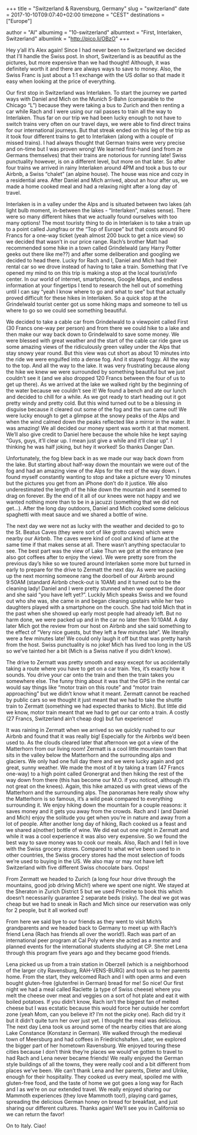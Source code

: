+++
title = "Switzerland & Ravensburg, Germany"
slug = "switzerland"
date = 2017-10-10T09:07:40+02:00
timezone = "CEST"
destinations = ["Europe"]

author = "Al"
albumimg = "10-switzerland"
albumtext = "First, Interlaken, Switzerland"
albumlink = "http://pico.li/OBzO"
+++

Hey y’all it’s Alex again! Since I had never been to Switzerland we decided that I’ll handle the Swiss post. In short, Switzerland is as beautiful as the pictures, but more expensive than we had thought! Although, it was definitely worth it and there are always ways to save to money. Also, the Swiss Franc is just about a 1:1 exchange with the US dollar so that made it easy when looking at the price of everything.

Our first stop in Switzerland was Interlaken. To start the journey we parted ways with Daniel and Mich on the Munich S-Bahn (comparable to the Chicago “L”) because they were taking a bus to Zurich and then renting a car while Rach and I were using our rail passes to train all the way to Interlaken. Thus far on our trip we had been lucky enough to not have to switch trains very often on our travel days, we were able to find direct trains for our international journeys. But that streak ended on this leg of the trip as it took four different trains to get to Interlaken (along with a couple of missed trains). I had always thought that German trains were very precise and on-time but I was proven wrong! We learned first-hand (and from ze Germans themselves) that their trains are notorious for running late! Swiss punctuality however, is on a different level, but more on that later. So after four trains we arrived in rainy Interlaken around 4PM and took a bus to our Airbnb, a Swiss “chalet” (an alpine house). The house was nice and cozy in a residential area. After Daniel and Mich arrived, about an hour after us, we made a home cooked meal and had a relaxing night after a long day of travel.

Interlaken is in a valley under the Alps and is situated between two lakes (ah light bulb moment, in-between the lakes - “Interlaken”, makes sense). There were so many different hikes that we actually found ourselves with too many options! The most touristy thing to do in Interlaken is to take a train up to a point called Jungfrau or the “Top of Europe” but that costs around 90 Francs for a one-way ticket (yeah almost 200 buck to get a nice view) so we decided that wasn’t in our price range. Rach’s brother Matt had recommended some hike in a town called Grindelwald (any Harry Potter geeks out there like me??) and after some deliberation and googling we decided to head there. Lucky for Rach and I, Daniel and Mich had their rental car so we drove instead of having to take a train. Something that I’ve opened my mind to on this trip is making a stop at the local tourist/info center. In our world of internet, smartphones, Google Maps, and endless information at your fingertips I tend to research the hell out of something until I can say “yeah I know where to go and what to see” but that actually proved difficult for these hikes in Interlaken. So a quick stop at the Grindelwald tourist center got us some hiking maps and someone to tell us where to go so we could see something beautiful.

We decided to take a cable car from Grindelwald to a viewpoint called First (30 Francs one-way per person) and from there we could hike to a lake and then make our way back down to Grindelwald to save some money. We were blessed with great weather and the start of the cable car ride gave us some amazing views of the ridiculously green valley under the Alps that stay snowy year round. But this view was cut short as about 10 minutes into the ride we were engulfed into a dense fog. And it stayed foggy. All the way to the top. And all the way to the lake. It was very frustrating because along the hike we knew we were surrounded by something beautiful but we just couldn’t see it (and we also dropped 120 Francs between the four of us to get up there). As we arrived at the lake we walked right by the beginning of the water because we couldn’t see it! We found a bench and ate our lunch and decided to chill for a while. As we got ready to start heading out it got pretty windy and pretty cold. But this wind turned out to be a blessing in disguise because it cleared out some of the fog and the sun came out! We were lucky enough to get a glimpse at the snowy peaks of the Alps and when the wind calmed down the peaks reflected like a mirror in the water. It was amazing! We all decided our money spent was worth it at that moment. We’ll also give credit to Daniel here because the whole hike he kept saying “Guys, guys, it’ll clear up. I mean just give a while and it’ll clear up”. I thinking he was half joking, but hey it worked! So thanks Danger Dan.

Unfortunately, the fog blew back in as we made our way back down from the lake. But starting about half-way down the mountain we were out of the fog and had an amazing view of the Alps for the rest of the way down. I found myself constantly wanting to stop and take a picture every 10 minutes but the pictures you get from an iPhone don’t do it justice. We also underestimated the length of the hike down the mountain and it seemed to drag on forever. By the end of it all of our knees were not happy and we wanted nothing more than to be in a jacuzzi (something that we did not get…). After the long day outdoors, Daniel and Mich cooked some delicious spaghetti with meat sauce and we shared a bottle of wine.

The next day we were not as lucky with the weather and decided to go to the St. Beatus Caves (they were sort of like grotto caves) which were nearby our Airbnb. The caves were kind of cool and kind of lame at the same time if that makes sense at all. There wasn’t anything spectacular to see. The best part was the view of Lake Thun we got at the entrance (we also got coffees after to enjoy the view). We were pretty sore from the previous day’s hike so we toured around Interlaken some more but turned in early to prepare for the drive to Zermatt the next day. As were we packing up the next morning someone rang the doorbell of our Airbnb around 9:50AM (standard Airbnb check-out is 10AM) and it turned out to be the cleaning lady! Daniel and I were pretty stunned when we opened the door and she said “you have left yet?”. Luckily Mich speaks Swiss and we found out who she was, she came in and began cleaning upstairs while her two daughters played with a smartphone on the couch. She had told Mich that in the past when she showed up early most people had already left. But no harm done, we were packed up and in the car no later then 10:10AM. A day later Mich got the review from our host on Airbnb and she said something to the effect of “Very nice guests, but they left a few minutes late”. We literally were a few minutes late! We could only laugh it off but that was pretty harsh from the host. Swiss punctuality is no joke! Mich has lived too long in the US so we’ve tainted her a bit (Mich is a Swiss native if you didn’t know).

The drive to Zermatt was pretty smooth and easy except for us accidentally taking a route where you have to get on a car train. Yes, it’s exactly how it sounds. You drive your car onto the train and then the train takes you somewhere else. The funny thing about it was that the GPS in the rental car would say things like “motor train on this route” and “motor train approaching” but we didn’t know what it meant. Zermatt cannot be reached by public cars so we thought it just meant that we had to take the shuttle train to Zermatt (something we had expected thanks to Mich). But little did we know, motor train meant that we had to get our car onto a train. A costly (27 Francs, Switzerland ain’t cheap dog) but fun experience!

It was raining in Zermatt when we arrived so we quickly rushed to our Airbnb and found that it was really big! Especially for the Airbnbs we’d been used to. As the clouds cleared later that afternoon we got a view of the Matterhorn from our living room! Zermatt is a cool little mountain town that sits in the valley below the Matterhorn and the surrounding alps and glaciers. We only had one full day there and we were lucky again and got great, sunny weather. We made the most of it by taking a tram (47 Francs one-way) to a high point called Gronergrat and then hiking the rest of the way down from there (this has become our M.O. if you noticed, although it’s not great on the knees). Again, this hike amazed us with great views of the Matterhorn and the surrounding alps. The panoramas here really show why the Matterhorn is so famous, it’s a wild peak compared to everything surrounding it. We enjoy hiking down the mountain for a couple reasons: it saves money and it gets you away from the crowds. Rach and I (and Daniel and Mich) enjoy the solitude you get when you’re in nature and away from a lot of people. After another long day of hiking, Rach cooked us a feast and we shared a(nother) bottle of wine. We did eat out one night in Zermatt and while it was a cool experience it was also very expensive. So we found the best way to save money was to cook our meals. Also, Rach and I fell in love with the Swiss grocery stores. Compared to what we’ve been used to in other countries, the Swiss grocery stores had the most selection of foods we’re used to buying in the US. We also may or may not have left Switzerland with five different Swiss chocolate bars. Oops!

From Zermatt we headed to Zurich (a long four hour drive through the mountains, good job driving Mich!) where we spent one night. We stayed at the Sheraton in Zurich District 5 but we used Priceline to book this which doesn’t necessarily guarantee 2 separate beds (risky). The deal we got was cheap but we had to sneak in Rach and Mich since our reservation was only for 2 people, but it all worked out!

From here we said bye to our friends as they went to visit Mich’s grandparents and we headed back to Germany to meet up with Rach’s friend Lena (Rach has friends all over the world!). Rach was part of an international peer program at Cal Poly where she acted as a mentor and planned events for the international students studying at CP. She met Lena through this program five years ago and they became good friends.

Lena picked us up from a train station in Oberzell (which is a neighborhood of the larger city Ravensburg, RAH-VENS-BURG) and took us to her parents home. From the start, they welcomed Rach and I with open arms and even bought gluten-free (glutenfrei in German) bread for me! So nice! Our first night we had a meal called Raclette (a type of Swiss cheese) where you melt the cheese over meat and veggies on a sort of hot plate and eat it with boiled potatoes. If you didn’t know, Rach isn’t the biggest fan of melted cheese but I was ecstatic because this would force her outside her comfort zone (yeah Mom, can you believe it? I’m not the picky one). Rach did try it but it didn’t quite turn her over just yet. I thought the meal was delicious. The next day Lena took us around some of the nearby cities that are along Lake Constance (Konstanz in German). We walked through the medieval town of Meersburg and had coffees in Friedrichshafen. Later, we explored the bigger part of her hometown Ravensburg. We enjoyed touring these cities because I don’t think they’re places we would’ve gotten to travel to had Rach and Lena never became friends! We really enjoyed the German style buildings of all the towns, they were really cool and a bit different from places we’ve been. We can’t thank Lena and her parents, Dieter and Ulrike, enough for their hospitality. They cooked us every meal, spoiled me with gluten-free food, and the taste of home we got goes a long way for Rach and I as we’re on our extended travel. We really enjoyed sharing our Mammoth experiences (they love Mammoth too!), playing card games, spreading the delicious German honey on bread for breakfast, and just sharing our different cultures. Thanks again! We’ll see you in California so we can return the favor!

On to Italy. Ciao!
